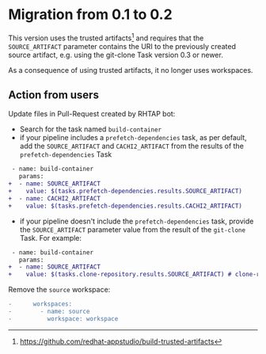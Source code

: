 # Migration from 0.1 to 0.2

This version uses the trusted artifacts[^1] and requires that the
`SOURCE_ARTIFACT` parameter contains the URI to the previously created source
artifact, e.g. using the git-clone Task version 0.3 or newer.

As a consequence of using trusted artifacts, it no longer uses workspaces.

## Action from users

Update files in Pull-Request created by RHTAP bot:
- Search for the task named `build-container`
- if your pipeline includes a `prefetch-dependencies` task, as per default, add
  the `SOURCE_ARTIFACT` and `CACHI2_ARTIFACT` from the results of the
  `prefetch-dependencies` Task

```diff
 - name: build-container
   params:
+  - name: SOURCE_ARTIFACT
+    value: $(tasks.prefetch-dependencies.results.SOURCE_ARTIFACT)
+  - name: CACHI2_ARTIFACT
+    value: $(tasks.prefetch-dependencies.results.CACHI2_ARTIFACT)
```

- if your pipeline doesn't include the `prefetch-dependencies` task, provide the
  `SOURCE_ARTIFACT` parameter value from the result of the  `git-clone` Task.
  For example:

```diff
 - name: build-container
   params:
+  - name: SOURCE_ARTIFACT
+    value: $(tasks.clone-repository.results.SOURCE_ARTIFACT) # clone-repository is the name of the git-clone Task in the Pipeline
```

Remove the `source` workspace:

```diff
-      workspaces:
-        - name: source
-          workspace: workspace
```

[^1]: https://github.com/redhat-appstudio/build-trusted-artifacts
